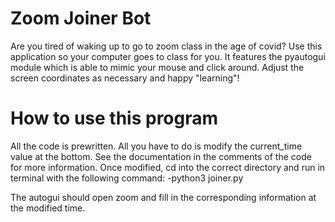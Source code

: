 # Zoom Joiner Bot
Are you tired of waking up to go to zoom class in the age of covid? Use this application so your computer goes to class for you. It features the pyautogui module which is able to mimic your mouse and click around. Adjust the screen coordinates as necessary and happy "learning"!


# How to use this program
All the code is prewritten. All you have to do is modify the current_time value at the bottom. See the documentation in the comments of the code for more information. Once modified, cd into the correct directory and run in terminal with the following command:
-python3 joiner.py

The autogui should open zoom and fill in the corresponding information at the modified time. 
